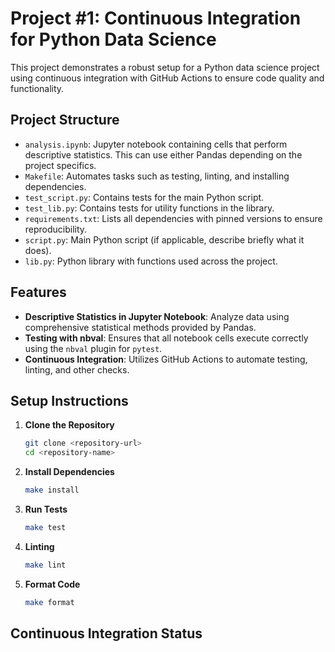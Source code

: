 # Project #1: Continuous Integration for Python Data Science

This project demonstrates a robust setup for a Python data science project using continuous integration with GitHub Actions to ensure code quality and functionality.

## Project Structure

- `analysis.ipynb`: Jupyter notebook containing cells that perform descriptive statistics. This can use either Pandas depending on the project specifics.
- `Makefile`: Automates tasks such as testing, linting, and installing dependencies.
- `test_script.py`: Contains tests for the main Python script.
- `test_lib.py`: Contains tests for utility functions in the library.
- `requirements.txt`: Lists all dependencies with pinned versions to ensure reproducibility.
- `script.py`: Main Python script (if applicable, describe briefly what it does).
- `lib.py`: Python library with functions used across the project.

## Features

- **Descriptive Statistics in Jupyter Notebook**: Analyze data using comprehensive statistical methods provided by Pandas.
- **Testing with nbval**: Ensures that all notebook cells execute correctly using the `nbval` plugin for `pytest`.
- **Continuous Integration**: Utilizes GitHub Actions to automate testing, linting, and other checks.

## Setup Instructions

1. **Clone the Repository**
   ```bash
   git clone <repository-url>
   cd <repository-name>

2. **Install Dependencies**
   ```bash
   make install
   
3. **Run Tests**
   ```bash
   make test

4. **Linting**
   ```bash
   make lint

5. **Format Code**
   ```bash
   make format


## Continuous Integration Status

